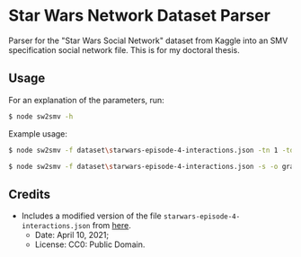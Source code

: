 # Star Wars Network Dataset Parser

Parser for the "Star Wars Social Network" dataset from Kaggle into an SMV specification social network file. This is for my doctoral thesis.

## Usage

For an explanation of the parameters, run:

```bash
$ node sw2smv -h
```

Example usage:

```bash
$ node sw2smv -f dataset\starwars-episode-4-interactions.json -tn 1 -td 3 -s -l "G F agents[8] = behavior" > output.smv
```

```bash
$ node sw2smv -f dataset\starwars-episode-4-interactions.json -s -o graphviz > output.dot
```

## Credits

- Includes a modified version of the file `starwars-episode-4-interactions.json` from [here](https://www.kaggle.com/ruchi798/star-wars).
  - Date: April 10, 2021;
  - License: CC0: Public Domain.
